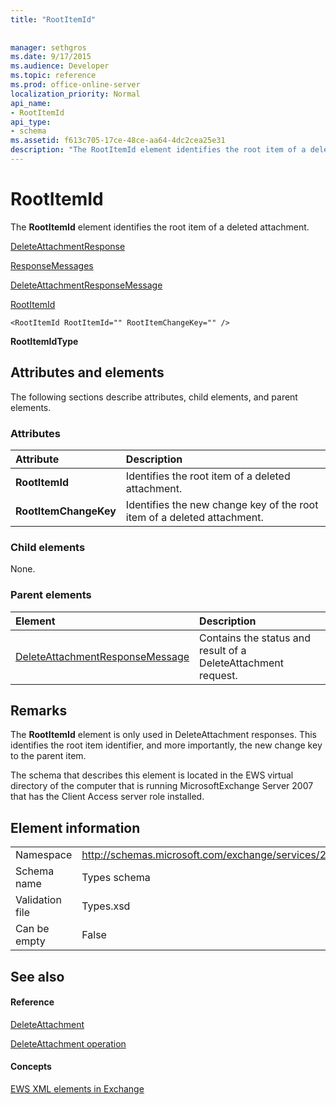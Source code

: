 ```yaml
---
title: "RootItemId"
 
 
manager: sethgros
ms.date: 9/17/2015
ms.audience: Developer
ms.topic: reference
ms.prod: office-online-server
localization_priority: Normal
api_name:
- RootItemId
api_type:
- schema
ms.assetid: f613c705-17ce-48ce-aa64-4dc2cea25e31
description: "The RootItemId element identifies the root item of a deleted attachment."
---
```


# RootItemId

The **RootItemId** element identifies the root item of a deleted attachment. 
  
[DeleteAttachmentResponse](deleteattachmentresponse.md)
  
[ResponseMessages](responsemessages.md)
  
[DeleteAttachmentResponseMessage](deleteattachmentresponsemessage.md)
  
[RootItemId](rootitemid.md)
  
```
<RootItemId RootItemId="" RootItemChangeKey="" />
```

 **RootItemIdType**
## Attributes and elements

The following sections describe attributes, child elements, and parent elements.
  
### Attributes

|**Attribute**|**Description**|
|:-----|:-----|
|**RootItemId** <br/> |Identifies the root item of a deleted attachment.  <br/> |
|**RootItemChangeKey** <br/> |Identifies the new change key of the root item of a deleted attachment.  <br/> |
   
### Child elements

None.
  
### Parent elements

|**Element**|**Description**|
|:-----|:-----|
|[DeleteAttachmentResponseMessage](deleteattachmentresponsemessage.md) <br/> |Contains the status and result of a DeleteAttachment request.  <br/> |
   
## Remarks

The **RootItemId** element is only used in DeleteAttachment responses. This identifies the root item identifier, and more importantly, the new change key to the parent item. 
  
The schema that describes this element is located in the EWS virtual directory of the computer that is running MicrosoftExchange Server 2007 that has the Client Access server role installed.
  
## Element information

|||
|:-----|:-----|
|Namespace  <br/> |http://schemas.microsoft.com/exchange/services/2006/types  <br/> |
|Schema name  <br/> |Types schema  <br/> |
|Validation file  <br/> |Types.xsd  <br/> |
|Can be empty  <br/> |False  <br/> |
   
## See also

#### Reference

[DeleteAttachment](deleteattachment.md)
  
[DeleteAttachment operation](deleteattachment-operation.md)
#### Concepts

[EWS XML elements in Exchange](ews-xml-elements-in-exchange.md)

